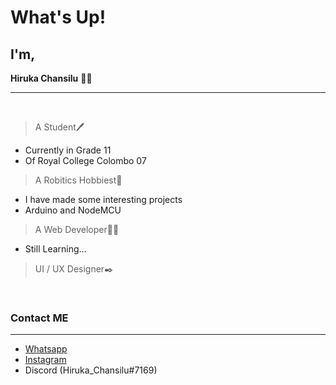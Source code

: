 # What's Up!

## I'm,

**Hiruka Chansilu** 🙋‍♂️

---

<br />

> A Student🖊️

- Currently in Grade 11
- Of Royal College Colombo 07

> A Robitics Hobbiest🤖

- I have made some interesting projects
- Arduino and NodeMCU

> A Web Developer🧑‍💻

- Still Learning...

> UI / UX Designer✒️

<br />

### Contact ME

---

- [Whatsapp](https://wa.me/qr/RKDKFKPMUHAOA1)
- [Instagram](https://www.instagram.com/hiruka_chansilu/)
- Discord (Hiruka_Chansilu#7169)
